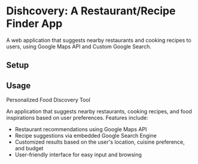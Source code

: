 # Dishcovery: A Restaurant/Recipe Finder App
A web application that suggests nearby restaurants and cooking recipes to users, using Google Maps API and Custom Google Search.

## Setup


## Usage
Personalized Food Discovery Tool

An application that suggests nearby restaurants, cooking recipes, and food inspirations based on user preferences. Features include:

- Restaurant recommendations using Google Maps API
- Recipe suggestions via embedded Google Search Engine
- Customized results based on the user's location, cuisine preference, and budget
- User-friendly interface for easy input and browsing

